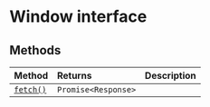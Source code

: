# Window interface















## Methods

| Method	   |  Returns	| Description|
|:-------------|:-------|:-----------|
|[`fetch()`](fetch-window.md)      | `Promise<Response>` |  |




